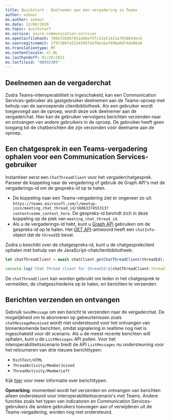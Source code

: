 ```yaml
---
title: Quickstart - Deelnemen aan een vergadering in Teams
author: askaur
ms.author: askaur
ms.date: 12/08/2020
ms.topic: quickstart
ms.service: azure-communication-services
ms.openlocfilehash: 780ef2bbb7851d8bef5fc52a51421a7938043ecb
ms.sourcegitcommit: 2f9f306fa5224595fa5f8ec6af498a0df4de08a8
ms.translationtype: MT
ms.contentlocale: nl-NL
ms.lasthandoff: 01/28/2021
ms.locfileid: "98932305"
---
```

## <a name="join-the-meeting-chat"></a>Deelnemen aan de vergaderchat 

Zodra Teams-interoperabiliteit is ingeschakeld, kan een Communication Services-gebruiker als gastgebruiker deelnemen aan de Teams-oproep met behulp van de aanroepende clientbibliotheek. Als een gebruiker wordt toegevoegd aan de oproep, wordt deze ook deelnemer aan de vergaderchat. Hier kan de gebruiker vervolgens berichten verzenden naar en ontvangen van andere gebruikers in de oproep. De gebruiker heeft geen toegang tot de chatberichten die zijn verzonden vóór deelname aan de oproep. 

## <a name="get-a-teams-meeting-chat-thread-for-a-communication-services-user"></a>Een chatgesprek in een Teams-vergadering ophalen voor een Communication Services-gebruiker

Instantieer eerst een `ChatThreadClient` voor het vergaderchatgesprek. Parseer de koppeling naar de vergadering of gebruik de Graph API's met de vergaderings-id om de gespreks-id op te halen. 

- De koppeling naar een Teams-vergadering ziet er ongeveer zo uit: `https://teams.microsoft.com/l/meetup-join/meeting_chat_thread_id/1606337455313?context=some_context_here`. De gespreks-id bevindt zich in deze koppeling op de plek van `meeting_chat_thread_id`. 
- Als u de vergaderings-id hebt, kunt u [Graph API](/graph/api/onlinemeeting-createorget?tabs=http&view=graph-rest-beta) gebruiken om de gespreks-id op te halen. Het [GET API](/graph/api/onlinemeeting-get?tabs=http%22+%5c&view=graph-rest-beta)-antwoord heeft een `chatInfo`-object dat de `threadID` bevat. 

Zodra u beschikt over de chatgespreks-id, kunt u de chatgesprekclient ophalen met behulp van de JavaScript-chatclientbibliotheek: 

```javascript
let chatThreadClient = await chatClient.getChatThreadClient(threadId); 

console.log(`Chat Thread client for threadId:${chatThreadClient.threadId}`); 
```
  
De `chatThreadClient` kan worden gebruikt om leden in het chatgesprek te vermelden, de chatgeschiedenis op te halen, en berichten te verzenden.  

## <a name="send-and-receive-messages"></a>Berichten verzenden en ontvangen  

Gebruik `SendMessage` om een bericht te verzenden naar de vergaderchat. De mogelijkheid om te abonneren op gebeurtenissen zoals `chatMessageReceived` wordt niet ondersteund voor het ontvangen van binnenkomende berichten, omdat signalering in realtime nog niet is ingeschakeld voor dit scenario. Als u de meest recente berichten wilt ophalen, kunt u de `ListMessages` API pollen. Voor het interoperabiliteitsscenario biedt de API `ListMessages` nu ondersteuning voor het retourneren van drie nieuwe berichttypen:
- `RichText/HTML`
- `ThreadActivity/MemberJoined`
- `ThreadActivity/MemberLeft` </br>

Kijk [hier](../../../concepts/chat/concepts.md) voor meer informatie over berichttypen. 

**Opmerking**: momenteel wordt het verzenden en ontvangen van berichten alleen ondersteund voor interoperabiliteitsscenario's met Teams. Andere functies zoals het typen van indicatoren en Communication Services-gebruikers die andere gebruikers toevoegen aan of verwijderen uit de Teams-vergadering, worden nog niet ondersteund.  

